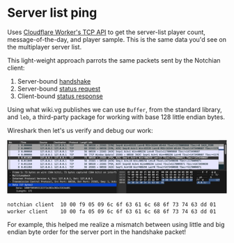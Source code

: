 # Server list ping

Uses [Cloudflare Worker's TCP API](https://blog.cloudflare.com/workers-tcp-socket-api-connect-databases/) to get the server-list player
count, message-of-the-day, and player sample. This is the same data you'd see on the
multiplayer server list.

This light-weight approach parrots the same packets sent by the Notchian client:

1. Server-bound [handshake](https://wiki.vg/Server_List_Ping#Handshake)
2. Server-bound [status request](https://wiki.vg/Server_List_Ping#Status_Request)
3. Client-bound [status response](https://wiki.vg/Server_List_Ping#Status_Response)

Using what wiki.vg publishes we can use `Buffer`, from the standard library, and `leb`, a third-party package for working with base 128 little endian bytes.

Wireshark then let's us verify and debug our work:

![Wireshark](docs/wireshark.jpg)

```
notchian client  10 00 f9 05 09 6c 6f 63 61 6c 68 6f 73 74 63 dd 01
worker client    10 00 fa 05 09 6c 6f 63 61 6c 68 6f 73 74 63 dd 01
```

For example, this helped me realize a mismatch between using little and big endian byte order for the server port in the handshake packet!
